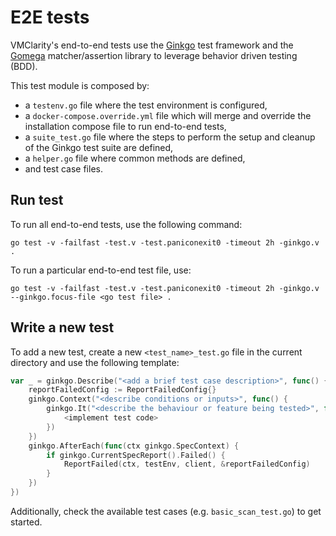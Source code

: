 # E2E tests

VMClarity's end-to-end tests use the [Ginkgo](https://onsi.github.io/ginkgo/) test framework and the [Gomega](https://onsi.github.io/gomega/) matcher/assertion library to leverage behavior driven testing (BDD).

This test module is composed by:

* a `testenv.go` file where the test environment is configured,
* a `docker-compose.override.yml` file which will merge and override the installation compose file to run end-to-end tests,
* a `suite_test.go` file where the steps to perform the setup and cleanup of the Ginkgo test suite are defined,
* a `helper.go` file where common methods are defined,
* and test case files.

## Run test

To run all end-to-end tests, use the following command:

```
go test -v -failfast -test.v -test.paniconexit0 -timeout 2h -ginkgo.v .
```

To run a particular end-to-end test file, use:

```
go test -v -failfast -test.v -test.paniconexit0 -timeout 2h -ginkgo.v --ginkgo.focus-file <go test file> .
```

## Write a new test

To add a new test, create a new `<test_name>_test.go` file in the current directory and use the following template:

```go
var _ = ginkgo.Describe("<add a brief test case description>", func() {
    reportFailedConfig := ReportFailedConfig{}
	ginkgo.Context("<describe conditions or inputs>", func() {
        ginkgo.It("<describe the behaviour or feature being tested>", func(ctx ginkgo.SpecContext) {
			<implement test code>
		})
	})
    ginkgo.AfterEach(func(ctx ginkgo.SpecContext) {
        if ginkgo.CurrentSpecReport().Failed() {
            ReportFailed(ctx, testEnv, client, &reportFailedConfig)
        }
    })
})
```

Additionally, check the available test cases (e.g. `basic_scan_test.go`) to get started.